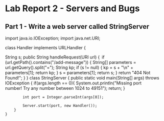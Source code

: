 # Lab Report 2 - Servers and Bugs
## Part 1 - Write a web server called StringServer
import java.io.IOException;
import java.net.URI;

class Handler implements URLHandler {

   String s;
    public String handleRequest(URI url) {`
        `if (url.getPath().contains("/add-message")) {
            String[] parameters = url.getQuery().split("=");
            String kp;
            if (s != null) {
                kp = s + "\n" + parameters[1];
                return kp;
            }
            s = parameters[1];
            return s;
        }
        return "404 Not Found!";
    }
}
    class StringServer {
        public static void main(String[] args) throws IOException {
            if(args.length == 0){
                System.out.println("Missing port number! Try any number between 1024 to 49151");
                return;
            }
    
            int port = Integer.parseInt(args[0]);
    
            Server.start(port, new Handler());
        }
    }
